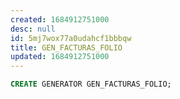 ```yaml
---
created: 1684912751000
desc: null
id: 5mj7wox77a0udahcf1bbbqw
title: GEN_FACTURAS_FOLIO
updated: 1684912751000
---
```


```sql
CREATE GENERATOR GEN_FACTURAS_FOLIO;
```